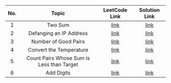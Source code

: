 | No. |                   Topic                   |                                  LeetCode Link                                  | Solution Link |
| :-: | :---------------------------------------: | :-----------------------------------------------------------------------------: | :-----------: |
|  1  |                  Two Sum                  |                  [link](https://leetcode.com/problems/two-sum)                  |   [link]()    |
|  2  |          Defanging an IP Address          |          [link](https://leetcode.com/problems/defanging-an-ip-address)          |   [link]()    |
|  3  |           Number of Good Pairs            |           [link](https://leetcode.com/problems/number-of-good-pairs)            |   [link]()    |
|  4  |          Convert the Temperature          |          [link](https://leetcode.com/problems/convert-the-temperature)          |   [link]()    |
|  5  | Count Pairs Whose Sum is Less than Target | [link](https://leetcode.com/problems/count-pairs-whose-sum-is-less-than-target) |   [link]()    |
|  6  |                Add Digits                 |                [link](https://leetcode.com/problems/add-digits)                 |   [link]()    |
